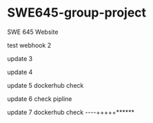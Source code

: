 # SWE645-group-project
SWE 645 Website

test webhook 2

update 3

update 4

update 5 dockerhub check

update 6 check pipline

update 7 dockerhub check ----+++++******

